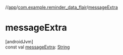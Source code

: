 //[app](../../index.md)/[com.example.reminder_data_flair](index.md)/[messageExtra](message-extra.md)

# messageExtra

[androidJvm]\
const val [messageExtra](message-extra.md): [String](https://kotlinlang.org/api/latest/jvm/stdlib/kotlin/-string/index.html)
